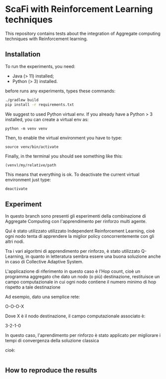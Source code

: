 # ScaFi with Reinforcement Learning techniques
This repository contains tests about the integration of Aggregate computing techniques with Reinforcement learning.

## Installation
To run the experiments, you need:
- Java (> 11) installed;
- Python (> 3) installed.

before runs any experiments, types these commands:
```bash
./gradlew build
pip install -r requirements.txt
```

We suggest to used Python virtual env. If you already have a Python > 3 installed, you can create a virtual env as:
```
python -m venv venv
```
Then, to enable the virtual environment you have to type:
```
source venv/bin/activate
```
Finally, in the terminal you should see something like this:
```
(venv)/my/relative/path
```
This means that everything is ok. To deactivate the current virtual environment just type:
```bash
deactivate
```

## Experiment

<!-- rewrite in english -->

In questo branch sono presenti gli esperimenti della combinazione di Aggregate Computing con l'apprendimento per rinforzo multi agente.

Quì è stato utilizzato utilizzato Independent Reinforcement Learning, cioè ogni nodo tenta di apprendere 
la miglior policy concorrentemente con gli altri nodi.

Tra i vari algoritmi di apprendimento per rinforzo, è stato utilizzato Q-Learning, in quanto in letteratura
sembra essere una buona soluzione anche in caso di Collective Adaptive System.

L'applicazione di riferimento in questo caso è l'Hop count, 
cioè un programma aggregato che dato un nodo (o più) destinazione, restituisce 
un campo computazionale in cui ogni nodo contiene il numero minimo di hop rispetto a tale destinazione

Ad esempio, dato una semplice rete:

O-O-O-X

Dove X è il nodo destinazione, il campo computazionale associato è:

3-2-1-0

<!-- describe the simplest algorithm to implement the hop count strategy -->

In questo caso, l'aprendimento per rinforzo è stato applicato per migliorare
i tempi di convergenza della soluzione classica 
<!-- TODO extend this statement -->

cioè:
```scala

```
## How to reproduce the results
